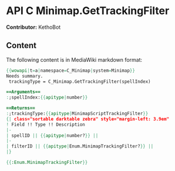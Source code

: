 # API C Minimap.GetTrackingFilter

**Contributor:** KethoBot

## Content

The following content is in MediaWiki markdown format:

```mediawiki
{{wowapi|t=a|namespace=C_Minimap|system=Minimap}}
Needs summary.
 trackingType = C_Minimap.GetTrackingFilter(spellIndex)

==Arguments==
:;spellIndex:{{apitype|number}}

==Returns==
:;trackingType:{{apitype|MinimapScriptTrackingFilter}}
{| class="sortable darktable zebra" style="margin-left: 3.9em"
! Field !! Type !! Description
|-
| spellID || {{apitype|number?}} || 
|-
| filterID || {{apitype|Enum.MinimapTrackingFilter?}} || 
|}

{{:Enum.MinimapTrackingFilter}}
```
